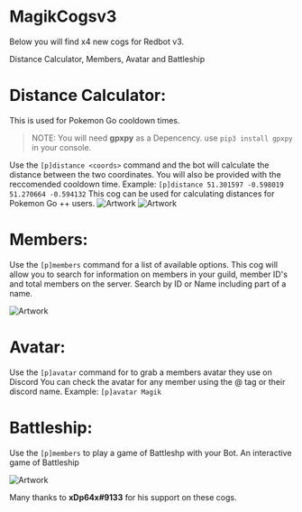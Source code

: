 # MagikCogsv3

Below you will find x4 new cogs for Redbot v3. 

Distance Calculator,
Members,
Avatar and 
Battleship

# Distance Calculator:
This is used for Pokemon Go cooldown times.
>NOTE: You will need **gpxpy** as a Depencency. use ``pip3 install gpxpy`` in your console. 

Use the ``[p]distance <coords>`` command and the bot will calculate the distance between the two coordinates. You will also be provided with the reccomended cooldown time.
Example: ``[p]distance 51.301597 -0.598019 51.270664 -0.594132``
This cog can be used for calculating distances for Pokemon Go ++ users.
![Artwork](https://cdn.discordapp.com/attachments/461996789764063242/469440790071083024/unknown.png)
![Artwork](https://cdn.discordapp.com/attachments/461996789764063242/469441164307857418/unknown.png)


# Members:
Use the ``[p]members`` command for a list of available options. 
This cog will allow you to search for information on members in your guild, member ID's and total members on the server. 
Search by ID or Name including part of a name. 

![Artwork](https://cdn.discordapp.com/attachments/461996789764063242/469439283854573598/unknown.png)


# Avatar:
Use the ``[p]avatar`` command for to grab a members avatar they use on Discord 
You can check the avatar for any member using the @ tag or their discord name.
Example: ``[p]avatar Magik``


# Battleship:
Use the ``[p]members`` to play a game of Battleshp with your Bot. 
An interactive game of Battleship 

![Artwork](https://cdn.discordapp.com/attachments/355299070258053121/469442480148840448/unknown.png)

Many   thanks to <b>xDp64x#9133</b> for his support on these cogs. 
  
